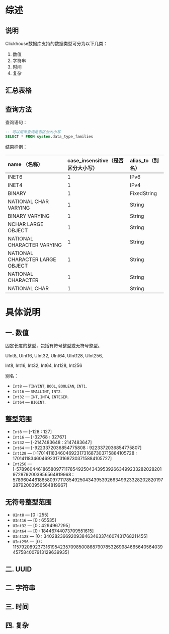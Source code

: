 # 综述

## 说明

Clickhouse数据库支持的数据类型可分为以下几类：

1. 数值
2. 字符串
3. 时间
4. 复杂



## 汇总表格





## 查询方法

查询语句：

```sql
-- 可以用来查询是否区分大小写
SELECT * FROM system.data_type_families
```

结果样例：

| name （名称）                   | case\_insensitive（是否区分大小写） | alias\_to（别名） |
| :------------------------------ | :---------------------------------- | :---------------- |
| INET6                           | 1                                   | IPv6              |
| INET4                           | 1                                   | IPv4              |
| BINARY                          | 1                                   | FixedString       |
| NATIONAL CHAR VARYING           | 1                                   | String            |
| BINARY VARYING                  | 1                                   | String            |
| NCHAR LARGE OBJECT              | 1                                   | String            |
| NATIONAL CHARACTER VARYING      | 1                                   | String            |
| NATIONAL CHARACTER LARGE OBJECT | 1                                   | String            |
| NATIONAL CHARACTER              | 1                                   | String            |
| NATIONAL CHAR                   | 1                                   | String            |



# 具体说明

## 一. 数值

固定长度的整型，包括有符号整型或无符号整型。

UInt8, UInt16, UInt32, UInt64, UInt128, UInt256,

Int8, Int16, Int32, Int64, Int128, Int256

别名：

- `Int8` — `TINYINT`, `BOOL`, `BOOLEAN`, `INT1`.
- `Int16` — `SMALLINT`, `INT2`.
- `Int32` — `INT`, `INT4`, `INTEGER`.
- `Int64` — `BIGINT`.

## 整型范围[ ](https://clickhouse.com/docs/zh/sql-reference/data-types/int-uint/#int-ranges)

- `Int8` — [-128 : 127]
- `Int16` — [-32768 : 32767]
- `Int32` — [-2147483648 : 2147483647]
- `Int64` — [-9223372036854775808 : 9223372036854775807]
- `Int128` — [-170141183460469231731687303715884105728 : 170141183460469231731687303715884105727]
- `Int256` — [-57896044618658097711785492504343953926634992332820282019728792003956564819968 : 57896044618658097711785492504343953926634992332820282019728792003956564819967]

## 无符号整型范围[ ](https://clickhouse.com/docs/zh/sql-reference/data-types/int-uint/#uint-ranges)

- `UInt8` — [0 : 255]
- `UInt16` — [0 : 65535]
- `UInt32` — [0 : 4294967295]
- `UInt64` — [0 : 18446744073709551615]
- `UInt128` — [0 : 340282366920938463463374607431768211455]
- `UInt256` — [0 : 115792089237316195423570985008687907853269984665640564039457584007913129639935]



## 二. UUID



## 二. 字符串



## 三. 时间



## 四. 复杂



